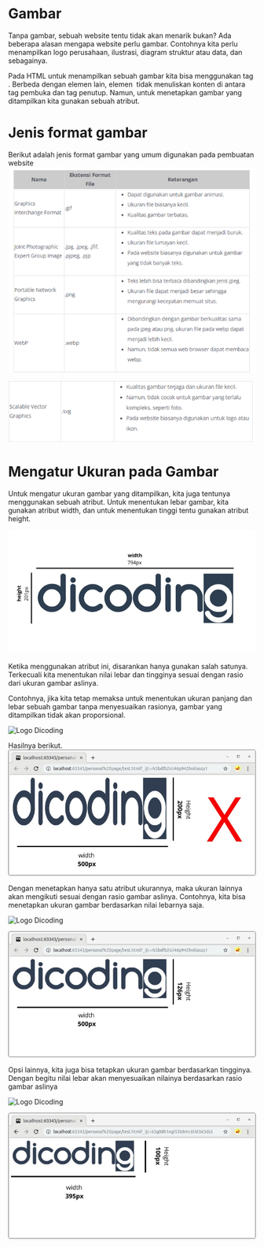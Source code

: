 # Gambar
Tanpa gambar, sebuah website tentu tidak akan menarik bukan? Ada beberapa alasan mengapa website perlu gambar. Contohnya kita perlu menampilkan logo perusahaan, ilustrasi, diagram struktur atau data, dan sebagainya. 

Pada HTML untuk menampilkan sebuah gambar kita bisa menggunakan tag <img>. Berbeda dengan elemen lain, elemen <img> tidak menuliskan konten di antara tag pembuka dan tag penutup. Namun, untuk menetapkan gambar yang ditampilkan kita gunakan sebuah atribut. 

# Jenis format gambar
Berikut adalah jenis format gambar yang umum digunakan pada pembuatan website
![Alt text](image.png)

![Alt text](image-1.png)

# Mengatur Ukuran pada Gambar
Untuk mengatur ukuran gambar yang ditampilkan, kita juga tentunya menggunakan sebuah atribut. Untuk menentukan lebar gambar, kita gunakan atribut width, dan untuk menentukan tinggi tentu gunakan atribut height.

![Alt text](image-2.png)

Ketika menggunakan atribut ini, disarankan hanya gunakan salah satunya. Terkecuali kita menentukan nilai lebar dan tingginya sesuai dengan rasio dari ukuran gambar aslinya. 

Contohnya, jika kita tetap memaksa untuk menentukan ukuran panjang dan lebar sebuah gambar tanpa menyesuaikan rasionya, gambar yang ditampilkan tidak akan proporsional.

<!-- Jangan lakukan hal ini! -->
<img src="https://raw.githubusercontent.com/dicodingacademy/BelajarDasarPemrogramanWeb/099-shared-files/dicoding-logo.png" alt="Logo Dicoding" width="500px" height="200px">

Hasilnya berikut.
![Alt text](image-3.png)

Dengan menetapkan hanya satu atribut ukurannya, maka ukuran lainnya akan mengikuti sesuai dengan rasio gambar aslinya. Contohnya, kita bisa menetapkan ukuran gambar berdasarkan nilai lebarnya saja.

<!-- Menetapkan ukuran gambar berdasarkan lebar -->
<img src="https://raw.githubusercontent.com/dicodingacademy/BelajarDasarPemrogramanWeb/099-shared-files/dicoding-logo.png" alt="Logo Dicoding" width="500px">

![Alt text](image-4.png)



Opsi lainnya, kita juga bisa tetapkan ukuran gambar berdasarkan tingginya. Dengan begitu nilai lebar akan menyesuaikan nilainya berdasarkan rasio gambar aslinya

<!-- Menetapkan ukuran gambar berdasarkan tinggi -->
<img src="https://raw.githubusercontent.com/dicodingacademy/BelajarDasarPemrogramanWeb/099-shared-files/dicoding-logo.png" alt="Logo Dicoding" height="100px">

![Alt text](image-5.png)
